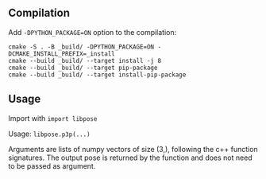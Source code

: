 ## Compilation

Add `-DPYTHON_PACKAGE=ON` option to the compilation:

    cmake -S . -B _build/ -DPYTHON_PACKAGE=ON -DCMAKE_INSTALL_PREFIX=_install
    cmake --build _build/ --target install -j 8
    cmake --build _build/ --target pip-package
    cmake --build _build/ --target install-pip-package

## Usage

Import with `import libpose`

Usage: `libpose.p3p(...)`

Arguments are lists of numpy vectors of size (3,), following the c++ function
signatures. The output pose is returned by the function and does not need to be
passed as argument.
